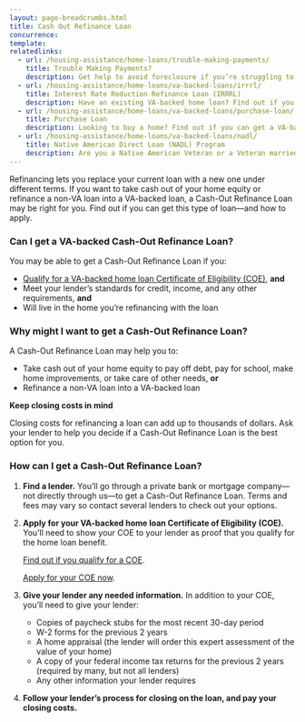 ```yaml
---
layout: page-breadcrumbs.html
title: Cash Out Refinance Loan
concurrence: 
template: 
relatedlinks:
  - url: /housing-assistance/home-loans/trouble-making-payments/
    title: Trouble Making Payments?
    description: Get help to avoid foreclosure if you’re struggling to make your monthly mortgage payments.
  - url: /housing-assistance/home-loans/va-backed-loans/irrrl/
    title: Interest Rate Reduction Refinance Loan (IRRRL)
    description: Have an existing VA-backed home loan? Find out if you can get a VA-backed IRRRL to help reduce your monthly payments or make them more stable.
  - url: /housing-assistance/home-loans/va-backed-loans/purchase-loan/
    title: Purchase Loan
    description: Looking to buy a home? Find out if you can get a VA-backed Purchase Loan and get better terms than with a private lender loan. 
  - url: /housing-assistance/home-loans/va-backed-loans/nadl/
    title: Native American Direct Loan (NADL) Program
    description: Are you a Native American Veteran or a Veteran married to a Native American? Find out if you can get our NADL to buy, build, or improve a home on Federal Trust Land.
---
```


<div class="va-introtext">

Refinancing lets you replace your current loan with a new one under different terms. If you want to take cash out of your home equity or refinance a non-VA loan into a VA-backed loan, a Cash-Out Refinance Loan may be right for you. Find out if you can get this type of loan—and how to apply.

</div>

<div class="feature">

### Can I get a VA-backed Cash-Out Refinance Loan?

You may be able to get a Cash-Out Refinance Loan if you:

-	[Qualify for a VA-backed home loan Certificate of Eligibility (COE)](/housing-assistance/home-loans/eligibility), **and**
-	Meet your lender’s standards for credit, income, and any other requirements, **and**
-	Will live in the home you’re refinancing with the loan

</div>

### Why might I want to get a Cash-Out Refinance Loan?

A Cash-Out Refinance Loan may help you to:

-	Take cash out of your home equity to pay off debt, pay for school, make home improvements, or take care of other needs, **or**
-	Refinance a non-VA loan into a VA-backed loan

**Keep closing costs in mind**

Closing costs for refinancing a loan can add up to thousands of dollars. Ask your lender to help you decide if a Cash-Out Refinance Loan is the best option for you.

### How can I get a Cash-Out Refinance Loan?

<ol class="process">
<li class="step one">

**Find a lender.** You’ll go through a private bank or mortgage company—not directly through us—to get a Cash-Out Refinance Loan. Terms and fees may vary so contact several lenders to check out your options.

</li>

<li class="step two">

**Apply for your VA-backed home loan Certificate of Eligibility (COE).** You’ll need to show your COE to your lender as proof that you qualify for the home loan benefit.

[Find out if you qualify for a COE](/housing-assistance/home-loans/eligibility).

[Apply for your COE now](/housing-assistance/home-loans/apply-for-certificate-of-eligibility).

</li>

<li class="step three">

**Give your lender any needed information.** In addition to your COE, you’ll need to give your lender:
-	Copies of paycheck stubs for the most recent 30-day period
-	W-2 forms for the previous 2 years
-	A home appraisal (the lender will order this expert assessment of the value of your home)
-	A copy of your federal income tax returns for the previous 2 years (required by many, but not all lenders)
-	Any other information your lender requires

</li>

<li class="step last four">

**Follow your lender’s process for closing on the loan, and pay your closing costs.** 

</li>
</ol>


